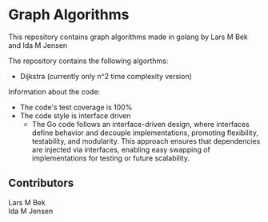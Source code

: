 # Graph Algorithms
This repository contains graph algorithms made in golang by Lars M Bek and Ida M Jensen

The repository contains the following algorthms:
* Dijkstra (currently only n^2 time complexity version)

Information about the code:
* The code's test coverage is 100%
* The code style is interface driven
  * The Go code follows an interface-driven design, where interfaces define behavior and decouple implementations, promoting flexibility, testability, and modularity. This approach ensures that dependencies are injected via interfaces, enabling easy swapping of implementations for testing or future scalability.
 
## Contributors
Lars M Bek <br>
Ida M Jensen

